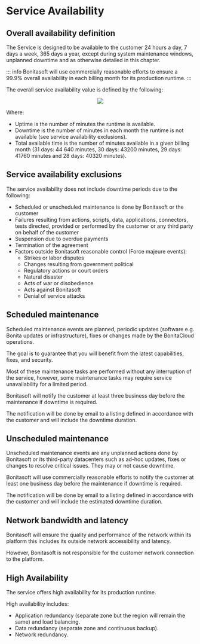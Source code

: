 # Service Availability

## Overall availability definition

The Service is designed to be available to the customer 24 hours a day, 7 days a week, 365 days a year, except during system maintenance windows, unplanned downtime and as otherwise detailed in this chapter.

::: info
Bonitasoft will use commercially reasonable efforts to ensure a 99.9% overall availability in each billing month for its production runtime.
:::

The overall service availability value is defined by the following:

<div style="text-align:center">
    <img src="cloud/images/master/SLAFormula.png"> 
</div> 

Where:
* Uptime is the number of minutes the runtime is available.
* Downtime is the number of minutes in each month the runtime is not available (see service availability exclusions).
* Total available time is the number of minutes available in a given billing month (31 days: 44 640 minutes, 30 days: 43200 minutes, 29 days: 41760 minutes and 28 days: 40320 minutes).

## Service availability exclusions
The service availability does not include downtime periods due to the following:

* Scheduled or unscheduled maintenance is done by Bonitasoft or the customer
* Failures resulting from actions, scripts, data, applications, connectors, tests directed, provided or performed by the customer or any third party on behalf of the customer
* Suspension due to overdue payments
* Termination of the agreement
* Factors outside Bonitasoft reasonable control (Force majeure events):
  *  Strikes or labor disputes
  * Changes resulting from government political
  * Regulatory actions or court orders
  * Natural disaster
  * Acts of war or disobedience
  * Acts against Bonitasoft
  * Denial of service attacks

## Scheduled maintenance
Scheduled maintenance events are planned, periodic updates (software e.g. Bonita updates or infrastructure), fixes or changes made by the BonitaCloud operations.

The goal is to guarantee that you will benefit from the latest capabilities, fixes, and security.

Most of these maintenance tasks are performed without any interruption of the service, however, some maintenance tasks may require service unavailability for a limited period.

Bonitasoft will notify the customer at least three business day before the maintenance if downtime is required.

The notification will be done by email to a listing defined in accordance with the customer and will include the downtime duration.

## Unscheduled maintenance
Unscheduled maintenance events are any unplanned actions done by Bonitasoft or its third-party datacenters such as ad-hoc updates, fixes or changes to resolve critical issues. They may or not cause downtime.

Bonitasoft will use commercially reasonable efforts to notify the customer at least one business day before the maintenance if downtime is required.

The notification will be done by email to a listing defined in accordance with the customer and will include the estimated downtime duration.

## Network bandwidth and latency
Bonitasoft will ensure the quality and performance of the network within its platform this includes its outside network accessibility and latency.

However, Bonitasoft is not responsible for the customer network connection to the platform.

## High Availability
The service offers high availability for its production runtime.

High availability includes:
* Application redundancy (separate zone but the region will remain the same) and load balancing.
* Data redundancy (separate zone and continuous backup).
* Network redundancy.
